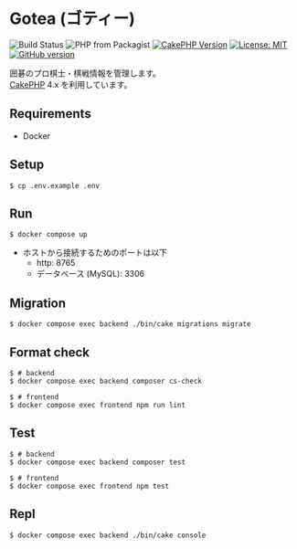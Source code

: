 # Gotea (ゴティー)

![Build Status](https://github.com/gotoeveryone/gotea/workflows/Build/badge.svg)
![PHP from Packagist](https://img.shields.io/packagist/php-v/symfony/symfony.svg)
[![CakePHP Version](https://img.shields.io/badge/cakephp-4.0-0366d6.svg)](https://book.cakephp.org/4.0/ja/index.html)
[![License: MIT](https://img.shields.io/badge/License-MIT-yellow.svg)](https://github.com/gotoeveryone/gotea/blob/master/LICENSE)
[![GitHub version](https://badge.fury.io/gh/gotoeveryone%2Fgotea.svg)](https://badge.fury.io/gh/gotoeveryone%2Fgotea)

囲碁のプロ棋士・棋戦情報を管理します。  
[CakePHP](http://cakephp.org) 4.x を利用しています。

## Requirements

- Docker

## Setup

```console
$ cp .env.example .env
```

## Run

```console
$ docker compose up
```

- ホストから接続するためのポートは以下
  - http: 8765
  - データベース (MySQL): 3306

## Migration

```console
$ docker compose exec backend ./bin/cake migrations migrate
```

## Format check

```console
$ # backend
$ docker compose exec backend composer cs-check

$ # frontend
$ docker compose exec frontend npm run lint
```

## Test

```console
$ # backend
$ docker compose exec backend composer test

$ # frontend
$ docker compose exec frontend npm test
```

## Repl

```console
$ docker compose exec backend ./bin/cake console
```
